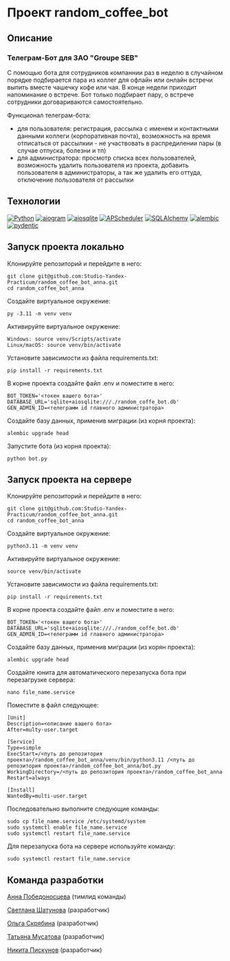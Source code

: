 # Проект random_coffee_bot

## Описание

### Телеграм-Бот для ЗАО "Groupe SEB" ###
С помощью бота для сотрудников компаннии раз в неделю в случайном порядке подбирается пара из коллег для офлайн или онлайн встречи выпить вместе чашечку кофе или чая. В конце недели приходит напоминание о встрече. Бот только подбирает пару, о встрече сотрудники договариваются самостоятельно.

Функционал телеграм-бота:
- для пользователя: регистрация, рассылка с именем и контактными данными коллеги (корпоративная почта), возможность на время отписаться от рассылкии -  не участвовать в распредилении пары (в случае отпуска, болезни и тп) 
- для администратора: просмотр списка всех пользователей, возможность удалить пользователя из проекта, добавить пользователя в администраторы, а так же удалить его оттуда, отключение пользователя от рассылки

## Технологии
[![Python](https://img.shields.io/badge/python-3.11-blue?logo=python)](https://www.python.org/)
[![aiogram](https://img.shields.io/badge/aiogram-3.4-blue)](https://docs.aiogram.dev/en/latest/)
[![aiosqlite](https://img.shields.io/badge/aiosqlite-blue)](https://pypi.org/project/aiosqlite/)
[![APScheduler](https://img.shields.io/badge/APScheduler-blue)](https://docs-python.ru/packages/modul-apscheduler-python/)
[![SQLAlchemy](https://img.shields.io/badge/SQLAlchemy-blue)](https://github.com/sqlalchemy/sqlalchemy)
[![alembic](https://img.shields.io/badge/alembic-blue)](https://alembic.sqlalchemy.org/en/latest/)
[![pydentic](https://img.shields.io/badge/pydentic-blue)](https://pydantic-docs.helpmanual.io/)


## Запуск проекта локально

Клонируйте репозиторий и перейдите в него:

```
git clone git@github.com:Studio-Yandex-Practicum/random_coffee_bot_anna.git
cd random_coffee_bot_anna
```

Создайте виртуальное окружение:
```
py -3.11 -m venv venv
```
Активируйте виртуальное окружение:
```
Windows: source venv/Scripts/activate
Linux/macOS: source venv/bin/activate
```
Установите зависимости из файла requirements.txt:
```
pip install -r requirements.txt
```
В корне проекта создайте файл .env и поместите в него:
```
BOT_TOKEN='<токен вашего бота>'
DATABASE_URL='sqlite+aiosqlite:///./random_coffe_bot.db'
GEN_ADMIN_ID=<телеграмм id главного администратора>
```
Создайте базу данных, применив миграции (из корня проекта):
```
alembic upgrade head
```
Запустите бота (из корня проекта):
```
python bot.py
```
## Запуск проекта на сервере
Клонируйте репозиторий и перейдите в него:
```
git clone git@github.com:Studio-Yandex-Practicum/random_coffee_bot_anna.git
cd random_coffee_bot_anna
```
Создайте виртуальное окружение:
```
python3.11 -m venv venv
```
Активируйте виртуальное окружение:
```
source venv/bin/activate
```
Установите зависимости из файла requirements.txt:
```
pip install -r requirements.txt
```
В корне проекта создайте файл .env и поместите в него:
```
BOT_TOKEN='<токен вашего бота>'
DATABASE_URL='sqlite+aiosqlite:///./random_coffe_bot.db'
GEN_ADMIN_ID=<телеграмм id главного администратора>
```
Создайте базу данных, применив миграции (из корян проекта):
```
alembic upgrade head
```
Создайте юнита для автоматического перезапуска бота при перезагрузке сервера:
```
nano file_name.service
```
Поместите в файл следующее:
```
[Unit]
Description=<описание вашего бота>
After=multy-user.target

[Service]
Type=simple
ExecStart=/<путь до репозитория проекта>/random_coffee_bot_anna/venv/bin/python3.11 /<путь до репозитория проекта>/random_coffee_bot_anna/bot.py
WorkingDirectory=/<путь до репозитория проекта>/random_coffee_bot_anna
Restart=always

[Install]
WantedBy=multi-user.target
```
Последовательно выполните следующие команды:
```
sudo cp file_name.service /etc/systemd/system
sudo systemctl enable file_name.service
sudo systemctl restart file_name.service
```
Для перезапуска бота на сервере используйте команду:
```
sudo systemctl restart file_name.service
```
## Команда разработки

[Анна Победоносцева](https://github.com/ZebraHr) (тимлид команды)

[Светлана Шатунова](https://github.com/SvShatunova) (разработчик)

[Ольга Скрябина](https://github.com/ibonish) (разработчик)

[Татьяна Мусатова](https://github.com/Tatiana314) (разработчик)

[Никита Пискунов](https://github.com/Nikitkosss) (разработчик)
